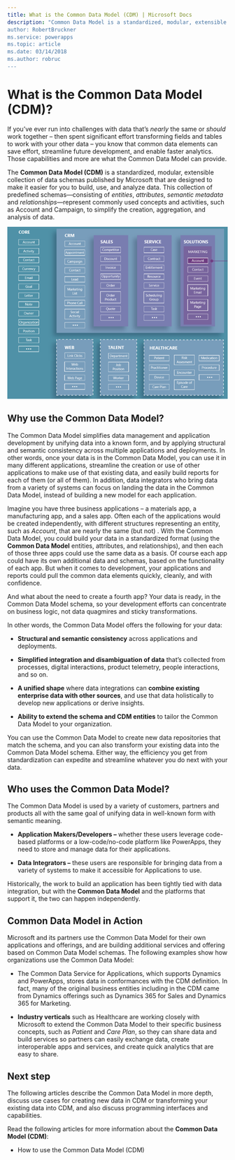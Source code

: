 ```yaml
---
title: What is the Common Data Model (CDM) | Microsoft Docs
description: "Common Data Model is a standardized, modular, extensible collection of data schemas published by Microsoft that are designed to make it easier for you build, use, and analyze data.
author: RobertBruckner
ms.service: powerapps
ms.topic: article
ms.date: 03/14/2018
ms.author: robruc
---
```


# What is the Common Data Model (CDM)?

If you’ve ever run into challenges with data that’s *nearly* the same or
*should* work together – then spent significant effort transforming fields and
tables to work with your other data – you know that common data elements can
save effort, streamline future development, and enable faster analytics. Those
capabilities and more are what the Common Data Model can provide.

The **Common Data Model (CDM)** is a standardized, modular, extensible collection of
data schemas published by Microsoft that are designed to make it easier for you to
build, use, and analyze data. This collection of predefined schemas—consisting
of *entities*, *attributes*, *semantic metadata* and *relationships*—represent
commonly used concepts and activities, such as Account and Campaign, to simplify
the creation, aggregation, and analysis of data.

![Common Data Model](media/cdm-entities.png)

## Why use the Common Data Model?

The Common Data Model simplifies data management and application development
by unifying data into a known form, and by applying structural and semantic
consistency across multiple applications and deployments. In other words, once
your data is in the Common Data Model, you can use it in many different
applications, streamline the creation or use of other applications to make use
of that existing data, and easily build reports for each of them (or all of
them). In addition, data integrators who bring data from a variety of systems
can focus on landing the data in the Common Data Model, instead of building
a new model for each application.

Imagine you have three business applications – a materials app, a manufacturing
app, and a sales app. Often each of the applications would be created
independently, with different structures representing an entity, such as
*Account*, that are nearly the same (but not) . With the Common Data Model,
you could build your data in a standardized format (using the **Common Data
Model** entities, attributes, and relationships), and then each of those three
apps could use the same data as a basis. Of course each app could have its own
additional data and schemas, based on the functionality of each app. But when it
comes to development, your applications and reports could pull the common data
elements quickly, cleanly, and with confidence.

And what about the need to create a fourth app? Your data is ready, in the
Common Data Model schema, so your development efforts can concentrate on
business logic, not data quagmires and sticky transformations.

In other words, the Common Data Model offers the following for your data:

-   **Structural and semantic consistency** across applications and deployments.

-   **Simplified integration and disambiguation of data** that’s collected from
    processes, digital interactions, product telemetry, people interactions, and
    so on.

-   **A unified shape** where data integrations can **combine existing
    enterprise data with other sources**, and use that data holistically to
    develop new applications or derive insights.

-   **Ability to extend the schema and CDM entities** to tailor the Common Data
    Model to your organization.

You can use the Common Data Model to create new data repositories that
match the schema, and you can also transform your existing data into the Common
Data Model schema. Either way, the efficiency you get from standardization can
expedite and streamline whatever you do next with your data.

## Who uses the Common Data Model?

The Common Data Model is used by a variety of customers, partners and products
all with the same goal of unifying data in well-known form with semantic
meaning.

-   **Application Makers/Developers –** whether these users leverage code-based
    platforms or a low-code/no-code platform like PowerApps, they need to store
    and manage data for their applications.

-   **Data Integrators –** these users are responsible for bringing data from a
    variety of systems to make it accessible for Applications to use.

Historically, the work to build an application has been tightly tied with data
integration, but with the **Common Data Model** and the platforms that support
it, the two can happen independently.

## Common Data Model in Action

Microsoft and its partners use the Common Data Model for their own
applications and offerings, and are building additional services and offering
based on Common Data Model schemas. The following examples show how
organizations use the Common Data Model:

-   The Common Data Service for Applications, which supports Dynamics and
    PowerApps, stores data in conformances with the CDM definition. In fact,
    many of the original business entities including in the CDM came from
    Dynamics offerings such as Dynamics 365 for Sales and Dynamics 365 for
    Marketing.

-   **Industry verticals** such as Healthcare are working closely with Microsoft
    to extend the Common Data Model to their specific business
    concepts, such as *Patient* and *Care Plan*, so they can share data and
    build services so partners can easily exchange data, create interoperable
    apps and services, and create quick analytics that are easy to share.

## Next step


The following articles describe the Common Data Model in more depth, discuss use
cases for creating new data in CDM or transforming your existing data into CDM,
and also discuss programming interfaces and capabilities.

Read the following articles for more information about the **Common Data Model
(CDM)**:

-   How to use the Common Data Model (CDM)

